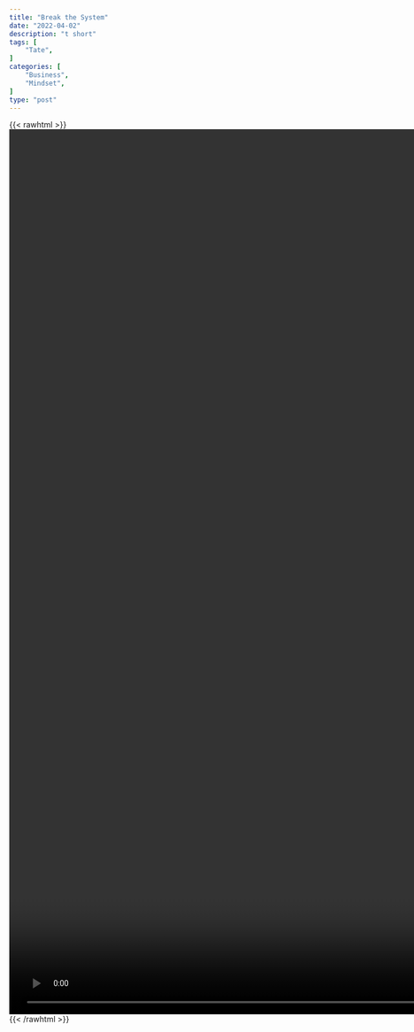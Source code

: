```yaml
---
title: "Break the System"
date: "2022-04-02"
description: "t short"
tags: [
    "Tate",
]
categories: [
    "Business",
    "Mindset",
]
type: "post"
---
```

{{< rawhtml >}}
    <video style="height:40vh;width:auto" overflow="hidden" controls>
        <source src="https://clips.dev00ps.com/Tate/I%20ALWAYS%20UNDERSTOOD%20THIS%202022%20getrich.mp4" type="video/mp4"> 
    </video>
{{< /rawhtml >}}